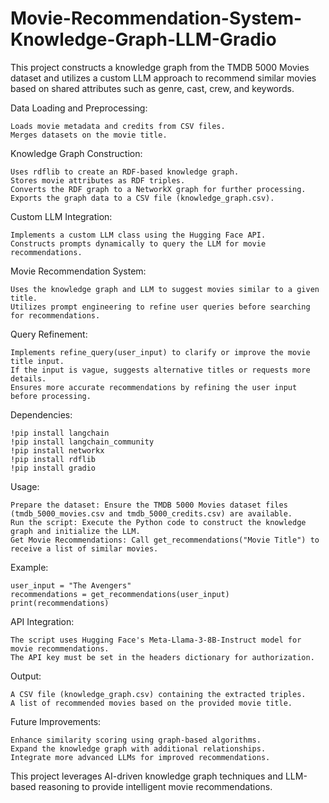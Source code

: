 # Movie-Recommendation-System-Knowledge-Graph-LLM-Gradio
This project constructs a knowledge graph from the TMDB 5000 Movies dataset and utilizes a custom LLM approach to recommend similar movies based on shared attributes such as genre, cast, crew, and keywords.

Data Loading and Preprocessing:

    Loads movie metadata and credits from CSV files.
    Merges datasets on the movie title.

Knowledge Graph Construction:

    Uses rdflib to create an RDF-based knowledge graph.
    Stores movie attributes as RDF triples.
    Converts the RDF graph to a NetworkX graph for further processing.
    Exports the graph data to a CSV file (knowledge_graph.csv).

Custom LLM Integration:

    Implements a custom LLM class using the Hugging Face API.
    Constructs prompts dynamically to query the LLM for movie recommendations.

Movie Recommendation System:

    Uses the knowledge graph and LLM to suggest movies similar to a given title.
    Utilizes prompt engineering to refine user queries before searching for recommendations.

Query Refinement:

    Implements refine_query(user_input) to clarify or improve the movie title input.
    If the input is vague, suggests alternative titles or requests more details.
    Ensures more accurate recommendations by refining the user input before processing.

Dependencies:

    !pip install langchain
    !pip install langchain_community
    !pip install networkx
    !pip install rdflib
    !pip install gradio

Usage:

    Prepare the dataset: Ensure the TMDB 5000 Movies dataset files (tmdb_5000_movies.csv and tmdb_5000_credits.csv) are available.
    Run the script: Execute the Python code to construct the knowledge graph and initialize the LLM.
    Get Movie Recommendations: Call get_recommendations("Movie Title") to receive a list of similar movies.

Example:

    user_input = "The Avengers"
    recommendations = get_recommendations(user_input)
    print(recommendations)

API Integration:

    The script uses Hugging Face's Meta-Llama-3-8B-Instruct model for movie recommendations.
    The API key must be set in the headers dictionary for authorization.

Output:

    A CSV file (knowledge_graph.csv) containing the extracted triples.
    A list of recommended movies based on the provided movie title.

Future Improvements:

    Enhance similarity scoring using graph-based algorithms.
    Expand the knowledge graph with additional relationships.
    Integrate more advanced LLMs for improved recommendations.

This project leverages AI-driven knowledge graph techniques and LLM-based reasoning to provide intelligent movie recommendations.

